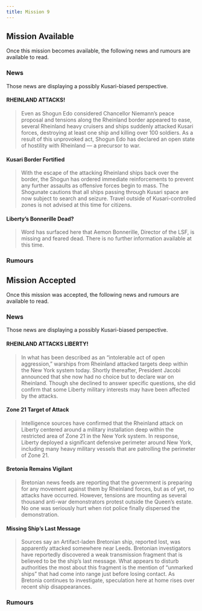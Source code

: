 ```yaml
---
title: Mission 9
---
```


## Mission Available

Once this mission becomes available, the following news and rumours are available to read.

### News
Those news are displaying a possibly Kusari-biased perspective.

#### RHEINLAND ATTACKS!
> Even as Shogun Edo considered Chancellor Niemann’s peace proposal and tensions along the Rheinland border appeared to ease, several Rheinland heavy cruisers and ships suddenly attacked Kusari forces, destroying at least one ship and killing over 100 soldiers. As a result of this unprovoked act, Shogun Edo has declared an open state of hostility with Rheinland — a precursor to war.

#### Kusari Border Fortified
> With the escape of the attacking Rheinland ships back over the border, the Shogun has ordered immediate reinforcements to prevent any further assaults as offensive forces begin to mass. The Shogunate cautions that all ships passing through Kusari space are now subject to search and seizure. Travel outside of Kusari-controlled zones is not advised at this time for citizens.

#### Liberty’s Bonnerille Dead?
> Word has surfaced here that Aemon Bonnerille, Director of the LSF, is missing and feared dead. There is no further information available at this time.

### Rumours

## Mission Accepted

Once this mission was accepted, the following news and rumours are available to read.

### News
Those news are displaying a possibly Kusari-biased perspective.

#### RHEINLAND ATTACKS LIBERTY!
> In what has been described as an “intolerable act of open aggression,” warships from Rheinland attacked targets deep within the New York system today. Shortly thereafter, President Jacobi announced that she now had no choice but to declare war on Rheinland. Though she declined to answer specific questions, she did confirm that some Liberty military interests may have been affected by the attacks.

#### Zone 21 Target of Attack
> Intelligence sources have confirmed that the Rheinland attack on Liberty centered around a military installation deep within the restricted area of Zone 21 in the New York system. In response, Liberty deployed a significant defensive perimeter around New York, including many heavy military vessels that are patrolling the perimeter of Zone 21.

#### Bretonia Remains Vigilant
> Bretonian news feeds are reporting that the government is preparing for any movement against them by Rheinland forces, but as of yet, no attacks have occurred. However, tensions are mounting as several thousand anti-war demonstrators protest outside the Queen’s estate. No one was seriously hurt when riot police finally dispersed the demonstration.

#### Missing Ship’s Last Message
> Sources say an Artifact-laden Bretonian ship, reported lost, was apparently attacked somewhere near Leeds. Bretonian investigators have reportedly discovered a weak transmission fragment that is believed to be the ship’s last message. What appears to disturb authorities the most about this fragment is the mention of “unmarked ships” that had come into range just before losing contact. As Bretonia continues to investigate, speculation here at home rises over recent ship disappearances.

### Rumours
